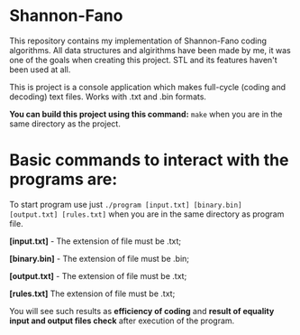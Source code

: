 # Shannon-Fano

This repository contains my implementation of Shannon-Fano coding algorithms. 
All data structures and algirithms have been made by me, it was one of the goals when creating this project. STL and its features haven't been used at all.

This is project is a console application which makes full-cycle (coding and decoding) text files. Works with .txt and .bin formats. 

**You can build this project using this command:** `make` when you are in the same directory as the project.

# Basic commands to interact with the programs are:

To start program use just `./program [input.txt] [binary.bin] [output.txt] [rules.txt]` when you are in the same directory as program file.

**[input.txt]** - The extension of file must be .txt;

**[binary.bin]** - The extension of file must be .bin;

**[output.txt]** - The extension of file must be .txt;

**[rules.txt]** The extension of file must be .txt;

You will see such results as **efficiency of coding** and **result of equality input and output files check** after execution of the program.
